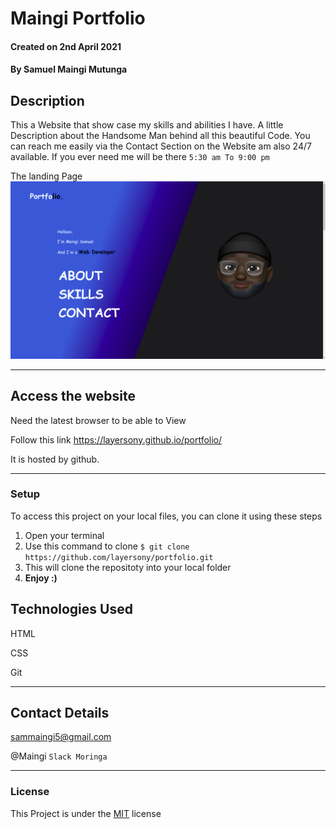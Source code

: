 # Maingi Portfolio

#### Created on 2nd April 2021
#### By Samuel Maingi Mutunga

## Description 
This a Website that show case my skills and abilities I have. A little Description about the Handsome Man behind all this beautiful Code. You can reach me easily via the Contact Section on the Website am also 24/7 available. If you ever need me will be there `5:30 am To 9:00 pm`

The landing Page
![Preview](./images/preview.png)

---

## Access the website
Need the latest browser to be able to View

Follow this link https://layersony.github.io/portfolio/

It is hosted by github.

---

### Setup
To access this project on your local files, you can clone it using these steps
1. Open your terminal
1. Use this command to clone `$ git clone https://github.com/layersony/portfolio.git`
1. This will clone the repositoty into your local folder
1. __Enjoy :)__

## Technologies Used
HTML

CSS

Git

---

## Contact Details
sammaingi5@gmail.com

@Maingi `Slack Moringa`

---

### License
This Project is under the [MIT](LICENCE) license
